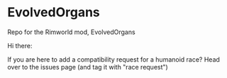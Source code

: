 # EvolvedOrgans
Repo for the Rimworld mod, EvolvedOrgans

Hi there:

If you are here to add a compatibility request for a humanoid race? Head over to the issues page (and tag it with "race request")

